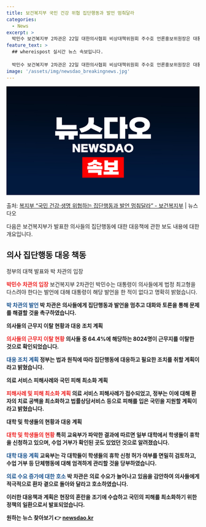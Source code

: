 ```yaml
---
title: 보건복지부 국민 건강 위협 집단행동과 발언 멈춰달라
categories:
  - News
excerpt: >
  박민수 보건복지부 2차관은 22일 대한의사협회 비상대책위원회 주수호 언론홍보위원장은 대통령이 국민을 버린 의…
feature_text: >
  ## whereispost 실시간 뉴스 속보입니다.

  박민수 보건복지부 2차관은 22일 대한의사협회 비상대책위원회 주수호 언론홍보위원장은 대통령이 국민을 버린 의…
image: '/assets/img/newsdao_breakingnews.jpg'
---
```


![뉴스다오 속보](/assets/img/newsdao_breakingnews.jpg)

<p>출처: <a href="https://newsdao.kr/3207" rel="dofollow">복지부 “국민 건강·생명 위협하는 집단행동과 발언 멈춰달라” - 보건복지부</a> | 뉴스다오</p>

다음은 보건복지부가 발표한 의사들의 집단행동에 대한 대응책에 관한 보도 내용에 대한 개요입니다.

<h2 data-ke-size="size26">의사 집단행동 대응 책동</h2>

정부의 대책 발표와 박 차관의 입장

<b><span style="color: #ee2323;">박민수 차관의 입장</span></b>
보건복지부 2차관인 박민수는 대통령이 의사들에게 법정 최고형을 다스려야 한다는 발언에 대해 대통령이 해당 발언을 한 적이 없다고 명확히 밝혔습니다.

<b><span style="color: #1a5490;">박 차관의 발언</span><b>
박 차관은 의사들에게 집단행동과 발언을 멈추고 대화와 토론을 통해 문제를 해결할 것을 촉구하였습니다.

의사들의 근무지 이탈 현황과 대응 조치 계획

<b><span style="color: #ee2323;">의사들의 근무지 이탈 현황</span></b>
의사들 중 64.4%에 해당하는 8024명이 근무지를 이탈한 것으로 확인되었습니다.

<b><span style="color: #1a5490;">대응 조치 계획</span></b>
정부는 법과 원칙에 따라 집단행동에 대응하고 필요한 조치를 취할 계획이라고 밝혔습니다.

의료 서비스 피해사례와 국민 피해 최소화 계획

<b><span style="color: #ee2323;">피해사례 및 피해 최소화 계획</span></b>
의료 서비스 피해사례가 접수되었고, 정부는 이에 대해 환자의 치료 공백을 최소화하고 법률상담서비스 등으로 피해를 입은 국민을 지원할 계획이라고 밝혔습니다.

대학 및 학생들의 현황과 대응 계획

<b><span style="color: #ee2323;">대학 및 학생들의 현황</span></b>
특히 교육부가 파악한 결과에 따르면 일부 대학에서 학생들이 휴학을 신청하고 있으며, 수업 거부가 확인된 곳도 있었던 것으로 알려졌습니다.

<b><span style="color: #1a5490;">대학 대응 계획</span></b>
교육부는 각 대학들이 학생들의 휴학 신청 허가 여부를 면밀히 검토하고, 수업 거부 등 단체행동에 대해 엄격하게 관리할 것을 당부하였습니다.

<b><span style="color: #1a5490;">의료 수요 증가에 대한 호소</span></b>
박 차관은 의료 수요가 늘어나고 있음을 감안하여 의사들에게 적극적으로 환자 곁으로 돌아와 달라고 호소하였습니다.

이러한 대응책과 계획은 현장의 혼란을 조기에 수습하고 국민의 피해를 최소화하기 위한 정책의 일환으로서 발표되었습니다. 

원하는 뉴스 찾아보기 👉 <a href="https://newsdao.kr" rel="dofollow">newsdao.kr</a>


